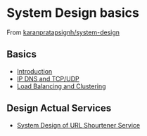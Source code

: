 # System Design basics

From [karanpratapsignh/system-design](https://github.com/karanpratapsingh/system-design)

## Basics

- [Introduction](system-design-interview/introduction.md)
- [IP DNS and TCP/UDP](system-design-interview/ip-osimodel.md)
- [Load Balancing and Clustering](system-design-interview/loadblancer-clustering.md)

## Design Actual Services
- [System Design of URL Shourtener Service](system-design-interview/url-shortener-service.md)
